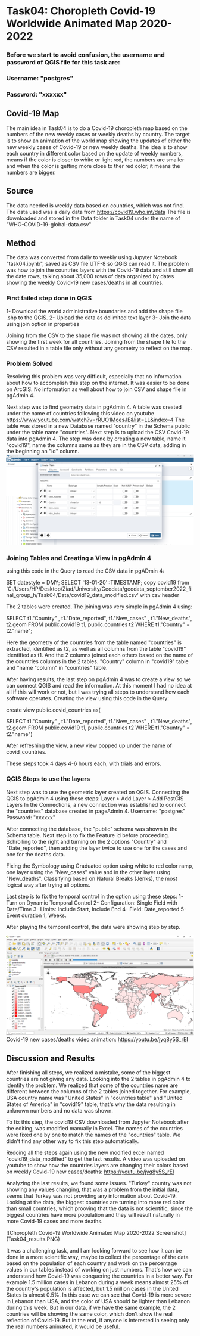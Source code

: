 # Task04: Choropleth Covid-19 Worldwide Animated Map 2020-2022

### Before we start to avoid confusion, the username and password of QGIS file for this task are:
### Username: "postgres"
### Password: "xxxxxx"

## Covid-19 Map

The main idea in Task04 is to do a Covid-19 choropleth map based on the numbers of the new weekly cases or weekly deaths by country. The target is to show an animation of the world map showing the updates of either the new weekly cases of Covid-19 or new weekly deaths. The idea is to show each country in different color based on the update of weekly numbers, means if the color is closer to white or light red, the numbers are smaller and when the color is getting more close to ther red color, it means the numbers are bigger.

## Source

The data needed is weekly data based on countries, which was not find. The data used was a daily data from https://covid19.who.int/data
The file is downloaded and stored in the Data folder in Task04 under the name of "WHO-COVID-19-global-data.csv"

## Method

The data was converted from daily to weekly using Jupyter Notebook "task04.ipynb", saved as CSV file UTF-8 so QGIS can read it.
The problem was how to join the countries layers with the Covid-19 data and still show all the date rows, talking about 35,000 rows of data organized by dates showing the weekly Covid-19 new cases/deaths in all countries.

### First failed step done in QGIS

1- Download the world administrative boundaries and add the shape file .shp to the QGIS.
2- Upload the data as delimited text layer
3- Join the data using join option in properties

Joining from the CSV to the shape file was not showing all the dates, only showing the first week for all countries.
Joining from the shape file to the CSV resulted in a table file only without any geometry to reflect on the map.

### Problem Solved

Resolving this problem was very difficult, especially that no information about how to accomplish this step on the internet. It was easier to be done on ArcGIS. No information as well about how to join CSV and shape file in pgAdmin 4.

Next step was to find geometry data in pgAdmin 4. A table was created under the name of countries following this video on youtube https://www.youtube.com/watch?v=rRUO1McesJE&list=LL&index=4
The table was stored in a new Database named "country" in the Schema public under the table name "countries".
Next step is to upload the CSV Covid-19 data into pgAdmin 4.
The step was done by creating a new table, name it "covid19", name the columns same as they are in the CSV data, adding in the beginning an "id" column.
![Creating Table to Upload CSV in pdAdmin 4](creating_CSV_pgadmin4.PNG)

### Joining Tables and Creating a View in pgAdmin 4


using this code in the Query to read the CSV data in pgADmin 4:

SET datestyle = DMY;
SELECT '13-01-20'::TIMESTAMP;
copy covid19 from 'C:/Users/HP/Desktop/Ziad/University/Geodata/geodata_september2022_final_group_h/Task04/Data/covid19_data_modified.csv' with csv header


The 2 tables were created. The joining was very simple in pgAdmin 4 using:

SELECT t1."Country" ,
    t1."Date_reported",
    t1."New_cases" ,
    t1."New_deaths",
    t2.geom
   FROM public.covid19 t1,
    public.countries t2
  WHERE t1."Country" = t2."name";
  
Here the geometry of the countries from the table named "countries" is extracted, identified as t2, as well as all columns from the table "covid19" identified as t1. And the 2 columns joined each others based on the name of the countries columns in the 2 tables. "Country" column in "covid19" table and "name "column" in "countries" table.  

After having results, the last step on pgAdmin 4 was to create a view so we can connect QGIS and read the information. At this moment I had no idea at all if this will work or not, but I was trying all steps to understand how each software operates.
Creating the view using this code in the Query:

create view public.covid_countries as(
 
 SELECT t1."Country" ,
    t1."Date_reported",
    t1."New_cases" ,
    t1."New_deaths",
    t2.geom
   FROM public.covid19 t1,
    public.countries t2
  WHERE t1."Country" = t2."name")
  
After refreshing the view, a new view popped up under the name of covid_countries.

These steps took 4 days 4-6 hours each, with trials and errors.

### QGIS Steps to use the layers

Next step was to use the geometric layer created on QGIS.
Connecting the QGIS to pgAdmin 4 using these steps: Layer > Add Layer > Add PostGIS Layers
In the Connections, a new connection was established to connect the "countries" database created in pageAdmin 4.
Username: "postgres"
Password: "xxxxxx"

After connecting the database, the "public" schema was shown in the Schema table.
Next step is to fix the Feature id before proceeding. Schrolling to the right and turning on the 2 options "Country" and "Date_reported", then adding the layer twice to use one for the cases and one for the deaths data.

Fixing the Symbology using Graduated option using white to red color ramp, one layer using the "New_cases" value and in the other layer using "New_deaths". Classifying based on Natural Breaks (Jenks), the most logical way after trying all options.

Last step is to fix the temporal control in the option using these steps:
1- Turn on Dynamic Temporal Control
2- Configuration: Single Field with Date/Time
3- Limits: Include Start, Include End
4- Field: Date_reported
5- Event duration 1, Weeks.

After playing the temporal control, the data were showing step by step.

![Covid-19 new cases/deaths:](Task04_results.PNG)
Covid-19 new cases/deaths video animation: https://youtu.be/jyq8y5S_rEI

## Discussion and Results

After finishing all steps, we realized a mistake, some of the biggest countries are not giving any data.
Looking into the 2 tables in pgAdmin 4 to identify the problem.
We realized that some of the countries name are different between the columns of the 2 tables joined together. For example, USA country name was "United States" in "countries table" and "United States of America" in "covid19" table, that's why the data resulting in unknown numbers and no data was shown.

To fix this step, the covid19 CSV downloaded from Jupyter Notebook after the editing, was modified manually in Excel. The names of the countries were fixed one by one to match the names of the "countries" table. We didn't find any other way to fix this step automatically.

Redoing all the steps again using the new modified excel named "covid19_data_modified" to get the last results.
A video was uploaded on youtube to show how the countries layers are changing their colors based on weekly Covid-19 new cases/deaths: https://youtu.be/jyq8y5S_rEI

Analyzing the last results, we found some issues.
"Turkey" country was not showing any values changing, that was a problem from the initial data, seems that Turkey was not providing any information about Covid-19.
Looking at the data, the biggest countries are turning into more red color than small countries, which prooving that the data is not scientific, since the biggest countries have more population and they will result naturally in more Covid-19 cases and more deaths.

![Choropleth Covid-19 Worldwide Animated Map 2020-2022 Screenshot] (Task04_results.PNG)

It was a challenging task, and I am looking forward to see how it can be done in a more scientific way, maybe to collect the percentage of the data based on the population of each country and work on the percentage values in our tables instead of working on just numbers. That's how we can understand how Covid-19 was conquering the countries in a better way. For example 1.5 million cases in Lebanon during a week means almost 25% of the country's population is affected, but 1.5 million cases in the United States is almost 0.5%. In this case we can see that Covid-19 is more severe in Lebanon than USA, and the color of USA should be lighter than Lebanon during this week. But in our data, if we have the same example, the 2 countries will be showing the same color, which don't show the real reflection of Covid-19.
But in the end, if anyone is interested in seeing only the real numbers animated, it would be useful.